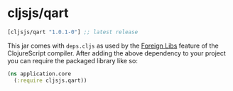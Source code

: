 # cljsjs/qart

[](dependency)
```clojure
[cljsjs/qart "1.0.1-0"] ;; latest release
```
[](/dependency)

This jar comes with `deps.cljs` as used by the [Foreign Libs][flibs] feature
of the ClojureScript compiler. After adding the above dependency to your project
you can require the packaged library like so:

```clojure
(ns application.core
  (:require cljsjs.qart))
```

[flibs]: https://clojurescript.org/reference/packaging-foreign-deps

